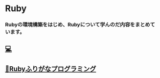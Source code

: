 # Ruby

### Rubyの環境構築をはじめ、Rubyについて学んのだ内容をまとめています。

## [💻](https://github.com/YSWEngineer/ruby/blob/main/document/Ruby%E7%92%B0%E5%A2%83%E6%A7%8B%E7%AF%89(macOS).md)

## [📖Rubyふりがなプログラミング](https://github.com/YSWEngineer/ruby/blob/main/document/Ruby%E3%81%B5%E3%82%8A%E3%81%8C%E3%81%AA%E3%83%97%E3%83%AD%E3%82%B0%E3%83%A9%E3%83%9F%E3%83%B3%E3%82%B0.md)
